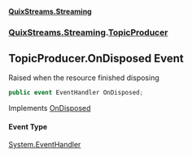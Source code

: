 #### [QuixStreams.Streaming](index.md 'index')
### [QuixStreams.Streaming](QuixStreams.Streaming.md 'QuixStreams.Streaming').[TopicProducer](TopicProducer.md 'QuixStreams.Streaming.TopicProducer')

## TopicProducer.OnDisposed Event

Raised when the resource finished disposing

```csharp
public event EventHandler OnDisposed;
```

Implements [OnDisposed](ITopicProducer.OnDisposed.md 'QuixStreams.Streaming.ITopicProducer.OnDisposed')

#### Event Type
[System.EventHandler](https://docs.microsoft.com/en-us/dotnet/api/System.EventHandler 'System.EventHandler')